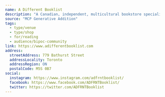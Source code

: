 ```yaml
---
name: A Different Booklist
description: "A Canadian, independent, multicultural bookstore specializing in books from the African Caribbean Diaspora and the Global South."
source: "MCP Generative Addition"
tags:
  - type/venue
  - type/shop
  - for/reading
  - audience/bipoc-community
link: https://www.adifferentbooklist.com
address:
  streetAddress: 779 Bathurst Street
  addressLocality: Toronto
  addressRegion: ON
  postalCode: M5S 0B7
social:
  instagram: https://www.instagram.com/adfrntbooklist/
  facebook: https://www.facebook.com/ADFRNTBooklist/
  twitter: https://twitter.com/ADFRNTBooklist
---
```

